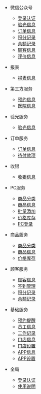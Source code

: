 - 微信公众号
    - [登录认证](/微信/登录认证.md)
    - [验光信息](/微信/验光信息.md)
    - [订单信息](/微信/订单信息.md)
    - [积分记录](/微信/积分记录.md)
    - [余额记录](/微信/余额记录.md)
    - [顾客信息](/微信/顾客信息.md)
    - [评价信息](/微信/评价信息.md)

- 报表
    - [报表信息](/报表/报表信息.md)

- 第三方服务
    - [预约信息](/第三方服务/转诊/预约信息.md)
    - [医院信息](/第三方服务/转诊/医院信息.md)

- 验光服务
    - [验光信息](/验光服务/验光信息.md)

- 订单服务
    - [订单信息](/订单服务/订单信息.md)
    - [待付款项](/订单服务/待付款项.md)

- 收银
    - [收银信息](/收银/收银信息.md)

- PC服务
    - [商品分类](/PC服务/商品分类.md)
    - [商品信息](/PC服务/商品信息.md)
    - [批量添加](/PC服务/批量添加.md)
    - [价格库存](/PC服务/价格库存.md)
    - [PC登录](/PC服务/登录.md)

- 商品服务
    - [商品分类](/商品服务/商品分类.md)
    - [商品信息](/商品服务/商品信息.md)
    - [价格库存](/商品服务/价格库存.md)

- 顾客服务
    - [顾客信息](/顾客服务/顾客信息.md)
    - [签到管理](/顾客服务/签到管理.md)
    - [积分记录](/顾客服务/积分记录.md)
    - [余额记录](/顾客服务/余额记录.md)

- 基础服务
    - [预约提醒](/基础服务/预约提醒.md)
    - [员工信息](/基础服务/员工信息.md)
    - [工作记录](/基础服务/工作记录.md)    
    - [门店信息](/基础服务/门店信息.md)
    - [门店设置](/基础服务/门店设置.md)
    - [APP信息](/基础服务/App信息.md)
    - [APP设置](/基础服务/App设置.md)

- 全局
    - [登录认证](/全局/登录认证.md)
    - [使用说明](/全局/使用说明.md)